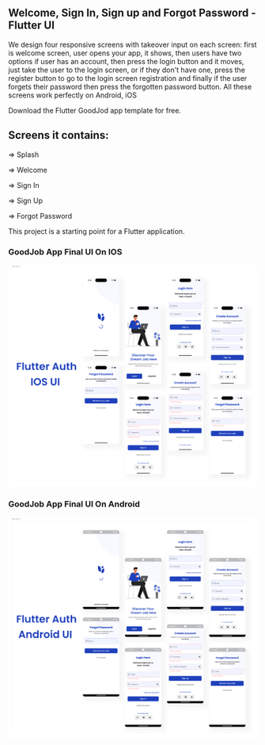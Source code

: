 ## Welcome, Sign In, Sign up and Forgot Password - Flutter UI

We design four responsive screens with takeover input on each screen: first is welcome screen, 
user opens your app, it shows, then users have two options if user has an account, then press the 
login button and it moves, just take the user to the login screen, or if they don't have one, press 
the register button to go to the login screen registration and finally if the user forgets their password 
then press the forgotten password button. All these screens work perfectly on Android, iOS

Download the Flutter GoodJod app template for free.

## Screens it contains:

=> Splash

=> Welcome

=> Sign In

=> Sign Up

=> Forgot Password

This project is a starting point for a Flutter application.

### GoodJob App Final UI On IOS
![Preview](/flutter_auth_ios_ui.jpg)

### GoodJob App Final UI On Android
![Preview](/flutter_auth_android_ui.jpg)